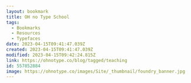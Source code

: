 ```yaml
---
layout: bookmark
title: OH no Type School
tags:
  - Bookmarks
  - Resources
  - Typefaces
date: 2023-04-15T09:41:47.039Z
created: 2023-04-15T09:41:47.039Z
modified: 2023-04-15T09:42:24.815Z
link: https://ohnotype.co/blog/tagged/teaching
id: 557852884
image: https://ohnotype.co/images/Site/_thumbnail/foundry_banner.jpg
---
```

